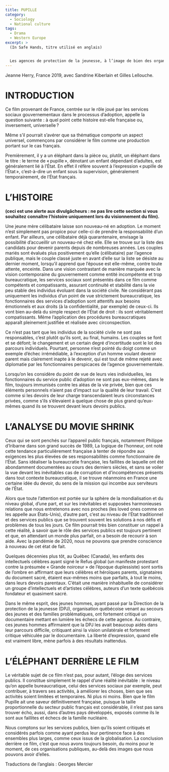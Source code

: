 ```yaml
---
title: PUPILLE
category:
  - Sociology
  - National culture
tags:
  - Drama
  - Western Europe
excerpt: >
  (In Safe Hands, titre utilisé en anglais) 


  Les agences de protection de la jeunesse, à l’image de bien des organisations et services gouvernementaux, sont souvent critiquées et malmenées dans l’opinion publique et les médias. Ce film dresse un portrait très différent de ces services, tout au moins tels qu’ils apparaissent en France.
---
```

Jeanne Herry, France 2019, avec Sandrine Kiberlain et Gilles Lellouche.

# INTRODUCTION

Ce film provenant de France, centrée sur le rôle joué par les services sociaux gouvernementaux dans le processus d’adoption, appelle la question suivante : à quel point cette histoire est-elle française ou, inversement, universelle ?

Même s’il pourrait s’avérer que sa thématique comporte un aspect universel, commençons par considérer le film comme une production portant sur le cas français.

Premièrement, il y a un éléphant dans la pièce ou, plutôt, un éléphant dans le titre : le terme de « pupille », dénotant un enfant dépendant d’adultes, est généralement lié à l’État. En effet il réfère souvent à l’expression « pupille de l’État », c’est-à-dire un enfant sous la supervision, généralement temporairement, de l’État français. 

# L’HISTOIRE

**(ceci est une alerte aux divulgâcheurs : ne pas lire cette section si vous souhaitez connaître l’histoire uniquement lors du visionnement du film).**

Une jeune mère célibataire laisse son nouveau-né en adoption. Le moment n’est simplement pas propice pour celle-ci de prendre la responsabilité d’un enfant. Par ailleurs, une célibataire déjà quarantenaire, envisage la possibilité d’accueillir un nouveau-né chez elle. Elle se trouve sur la liste des candidats pour devenir parents depuis de nombreuses années. Les couples mariés sont évalués plus positivement qu’elle (célibataire) par l’agence publique, mais le couple classé juste en avant d’elle sur la liste se désiste au dernier moment, lorsqu’il apprend que l’épouse est elle-même, contre toute attente, enceinte. 
Dans une vision contrastant de manière marquée avec la vision contemporaine du gouvernement comme entité incompétente et trop bureaucratique, les services sociaux sont présentés dans ce film comme compétents et compatissants, assurant continuité et stabilité dans la vie peu stable des individus évoluant dans la société civile. Ne considérant pas uniquement les individus d’un point de vue strictement bureaucratique, les fonctionnaires des services d’adoption sont attentifs aux besoins émotionnels et aux droits (à la confidentialité, par exemple) de ceux-ci. Ils vont bien au-delà du simple respect de l’État de droit : ils sont véritablement compatissants. Même l’application des procédures bureaucratiques apparaît pleinement justifiée et réalisée avec circonspection.

Ce n’est pas tant que les individus de la société civile ne sont pas responsables, c’est plutôt qu’ils sont, au final, humains. Les couples se font et se défont; le changement et un certain degré d’incertitude sont le lot des parcours individuels. Pourtant, personne n’est pointé du doigt comme un exemple d’échec irrémédiable, à l’exception d’un homme voulant devenir parent mais clairement inapte à le devenir, qui est tout de même rejeté avec diplomatie par les fonctionnaires perspicaces de l’agence gouvernementale. 

Lorsqu’on les considère du point de vue de leurs vies individuelles, les fonctionnaires du service public d’adoption ne sont pas eux-mêmes, dans le film, toujours immunisés contre les aléas de la vie privée, bien que ces éléments personnels n’aient pas d’impact sur la qualité de leur travail. C’est  comme si les devoirs de leur charge transcendaient leurs circonstances privées, comme s’ils s’élevaient à quelque chose de plus grand qu’eux-mêmes  quand ils se trouvent devant  leurs devoirs publics.

# L’ANALYSE DU MOVIE SHRINK

Ceux qui se sont penchés sur l’appareil public français, notamment Philippe d’Iribarne dans son grand succès de 1989, La logique de l’honneur, ont noté cette tendance particulièrement française à tenter de répondre aux exigences les plus élevées de ses responsabilités comme fonctionnaire de l’État. Sans idéaliser la bureaucratie française, les faillites de laquelle ont été abondamment documentées au cours des derniers siècles, et sans se voiler la vue devant les inévitables cas de corruption et d’incompétences présents dans tout contexte bureaucratique, il se trouve néanmoins en France une certaine idée du devoir, du sens de la mission qui incombe aux serviteurs de l’État. 

Alors que toute l’attention est portée sur la sphère de la mondialisation et du niveau global, d’une part, et sur les inévitables et supposées harmonieuses relations que nous entretenons avec nos proches (les loved ones comme on les appelle aux États-Unis), d’autre part, c’est au niveau de l’État traditionnel et des services publics que se trouvent souvent les solutions à nos défis et problèmes de tous les jours. Ce film pourrait très bien constituer un rappel à cette réalité, à savoir que le rôle des services publics est toujours pertinent et que, en attendant un monde plus parfait, on a besoin de recourir à son aide. Avec la pandémie de 2020, nous ne pouvons que prendre conscience à nouveau de cet état de fait.

Quelques décennies plus tôt, au Québec (Canada), les enfants des intellectuels célèbres ayant signé le Refus global (un manifeste protestant contre la présumée « Grande noirceur » de l’époque duplessiste) sont sortis de l’ombre en affirmant que leurs célèbres et héroïques parents, signataires du document sacré, étaient eux-mêmes moins que parfaits, à tout le moins, dans leurs devoirs parentaux. C’était une manière inhabituelle de considérer un groupe d’intellectuels et d’artistes célèbres, auteurs d’un texte québécois fondateur et quasiment sacré. 

Dans le même esprit, des jeunes hommes, ayant passé par la Direction de la protection de la jeunesse (DPJ), organisation québécoise venant au secours des jeunes et des familles problématiques, ont fortement critiqué un documentaire mettant en lumière les échecs de cette agence. Au contraire, ces jeunes hommes affirmaient que la DPJ les avait beaucoup aidés dans leur parcours difficile, critiquant ainsi la vision unilatérale et fortement critique véhiculée par le documentaire. La liberté d’expression, quand elle est vraiment libre, mène parfois à des résultats inattendus.

# L’ÉLÉPHANT DERRIÈRE LE FILM

Le véritable sujet de ce film n’est pas, pour autant, l’éloge des services publics. Il constitue simplement le rappel d’une réalité inévitable : le niveau qu’on appelle bureaucratique, celui des services sociaux par exemple, peut contribuer, à travers ses activités, à améliorer les choses, bien que ses activités soient limitées et temporaires. Ni plus ni moins.
Bien que le film Pupille ait une saveur définitivement française, puisque la taille proportionnelle du secteur public français est considérable, il n’est pas sans trouver écho, aussi, dans d’autres pays développés, exposés comme ils le sont aux faillites et échecs de la famille nucléaire.

Nous comptons sur les services publics, bien qu’ils soient critiqués et considérés parfois comme ayant perdus leur pertinence face à des ensembles plus larges, comme ceux issus de la globalisation. La conclusion derrière ce film, c’est que nous avons toujours besoin, du moins pour le moment, de ces organisations publiques, au-delà des images que nous pouvons avoir d’elles.

Traductions de l’anglais : Georges Mercier
